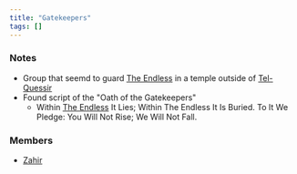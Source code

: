 ```yaml
---
title: "Gatekeepers"
tags: []
---
```


### Notes

- Group that seemd to guard [The Endless](content/Objects/The%20Endless.md) in a temple outside of [Tel-Quessir](content/Places/Tel-Quessir.md)
- Found script of the "Oath of the Gatekeepers"
	-  Within [The Endless](content/Objects/The%20Endless.md) It Lies; Within The Endless It Is Buried. To It We Pledge: You Will Not Rise; We Will Not Fall.

### Members

- [Zahir](content/NPCs/Zahir%20Mistfont.md)

